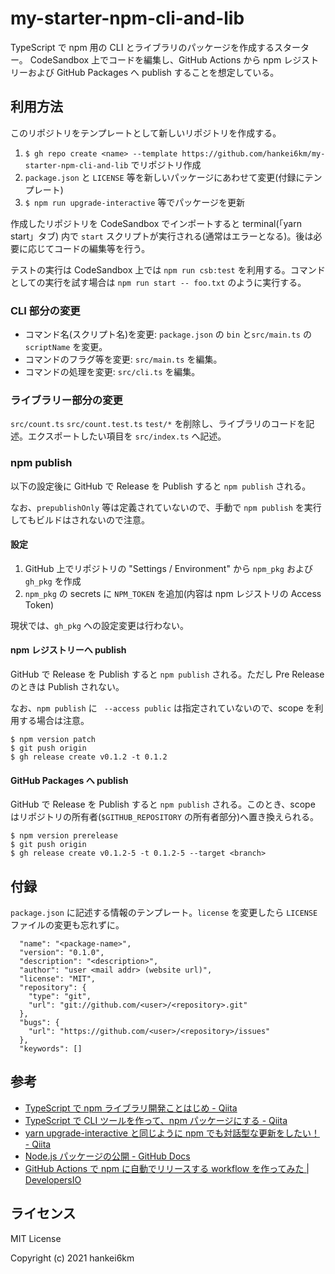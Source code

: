 # my-starter-npm-cli-and-lib

TypeScript で npm 用の CLI とライブラリのパッケージを作成するスターター。
CodeSandbox 上でコードを編集し、GitHub Actions から npm レジストリーおよび GitHub Packages へ publish することを想定している。

## 利用方法

このリポジトリをテンプレートとして新しいリポジトリを作成する。

1. `$ gh repo create <name> --template https://github.com/hankei6km/my-starter-npm-cli-and-lib` でリポジトリ作成
1. `package.json` と `LICENSE` 等を新しいパッケージにあわせて変更(付録にテンプレート)
1. `$ npm run upgrade-interactive` 等でパッケージを更新

作成したリポジトリを CodeSandbox でインポートすると terminal(「yarn start」タブ) 内で `start` スクリプトが実行される(通常はエラーとなる)。後は必要に応じてコードの編集等を行う。

テストの実行は CodeSandbox 上では `npm run csb:test` を利用する。コマンドとしての実行を試す場合は `npm run start -- foo.txt` のように実行する。

### CLI 部分の変更

- コマンド名(スクリプト名)を変更: `package.json` の `bin` と`src/main.ts` の `scriptName` を変更。
- コマンドのフラグ等を変更: `src/main.ts` を編集。
- コマンドの処理を変更: `src/cli.ts` を編集。

### ライブラリー部分の変更

`src/count.ts` `src/count.test.ts` `test/*` を削除し、ライブラリのコードを記述。エクスポートしたい項目を `src/index.ts` へ記述。

### npm publish

以下の設定後に GitHub で Release を Publish すると `npm publish` される。

なお、`prepublishOnly` 等は定義されていないので、手動で `npm publish` を実行してもビルドはされないので注意。

#### 設定

1. GitHub 上でリポジトリの "Settings / Environment" から `npm_pkg` および `gh_pkg` を作成
1. `npm_pkg` の secrets に `NPM_TOKEN` を追加(内容は npm レジストリの Access Token)

現状では、`gh_pkg` への設定変更は行わない。

#### npm レジストリーへ publish

GitHub で Release を Publish すると `npm publish` される。ただし Pre Release のときは Publish されない。

なお、`npm publish` に ` --access public` は指定されていないので、scope を利用する場合は注意。

```console
$ npm version patch
$ git push origin
$ gh release create v0.1.2 -t 0.1.2
```

#### GitHub Packages へ publish

GitHub で Release を Publish すると `npm publish` される。このとき、scope はリポジトリの所有者(`$GITHUB_REPOSITORY` の所有者部分)へ置き換えられる。

```console
$ npm version prerelease
$ git push origin
$ gh release create v0.1.2-5 -t 0.1.2-5 --target <branch>
```

## 付録

`package.json` に記述する情報のテンプレート。`license` を変更したら `LICENSE` ファイルの変更も忘れずに。

```
  "name": "<package-name>",
  "version": "0.1.0",
  "description": "<description>",
  "author": "user <mail addr> (website url)",
  "license": "MIT",
  "repository": {
    "type": "git",
    "url": "git://github.com/<user>/<repository>.git"
  },
  "bugs": {
    "url": "https://github.com/<user>/<repository>/issues"
  },
  "keywords": []
```

## 参考

- [TypeScript で npm ライブラリ開発ことはじめ - Qiita](https://qiita.com/saltyshiomix/items/d889ba79978dadba63fd)
- [TypeScript で CLI ツールを作って、npm パッケージにする - Qiita](https://qiita.com/suzuki_sh/items/f3349efbfe1bdfc0c634)
- [yarn upgrade-interactive と同じように npm でも対話型な更新をしたい！ - Qiita](https://qiita.com/kotarella1110/items/08afeb61d493829711eb)
- [Node.js パッケージの公開 - GitHub Docs](https://docs.github.com/ja/actions/guides/publishing-nodejs-packages)
- [GitHub Actions で npm に自動でリリースする workflow を作ってみた | DevelopersIO](https://dev.classmethod.jp/articles/github-actions-npm-automatic-release/)

## ライセンス

MIT License

Copyright (c) 2021 hankei6km

